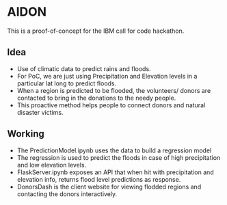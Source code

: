 # AIDON

This is a proof-of-concept for the IBM call for code hackathon.

## Idea
 - Use of climatic data to predict rains and floods.
 - For PoC, we are just using Precipitation and Elevation levels in a particular lat long to predict floods.
 - When a region is predicted to be flooded, the volunteers/ donors are contacted to bring in the donations to the needy people.
 -  This proactive method helps people to connect donors and natural disaster victims.
 
 ## Working
  - The PredictionModel.ipynb uses the data to build a regression model
  - The regression is used to predict the floods in case of high precipitation and low elevation levels.
  - FlaskServer.ipynb exposes an API that when hit with precipitation and elevation info, returns flood level predictions as response.
  - DonorsDash is the client website for viewing flodded regions and contacting the donors interactively.
